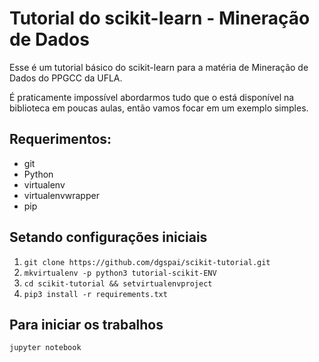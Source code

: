 # Tutorial do scikit-learn - Mineração de Dados
Esse é um tutorial básico do scikit-learn para a matéria de Mineração de Dados do PPGCC da UFLA.

É praticamente impossível abordarmos tudo que o está disponível na biblioteca em poucas aulas, então vamos focar em um exemplo simples.
 

## Requerimentos:
- git
- Python
- virtualenv
- virtualenvwrapper
- pip

## Setando configurações iniciais
1. `git clone https://github.com/dgspai/scikit-tutorial.git`
2. `mkvirtualenv -p python3 tutorial-scikit-ENV`
3. `cd scikit-tutorial && setvirtualenvproject`
4. `pip3 install -r requirements.txt`

## Para iniciar os trabalhos
`jupyter notebook`